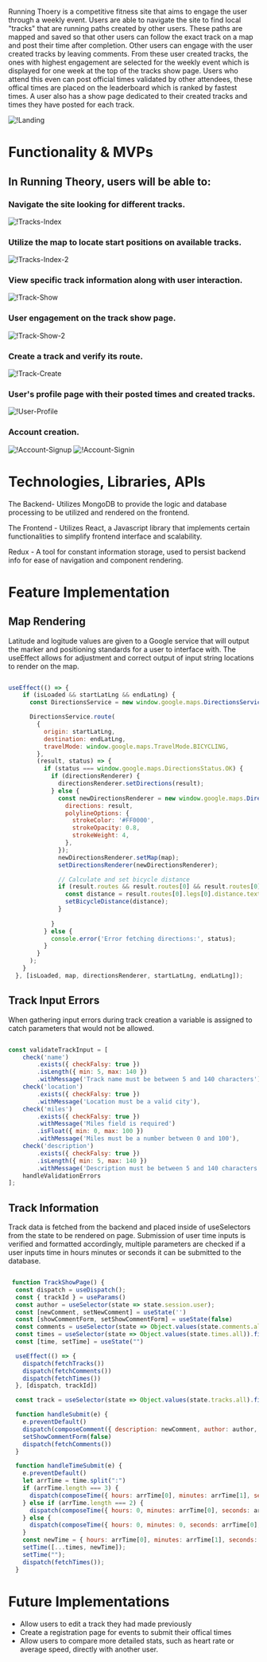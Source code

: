 Running Thoery is a competitive fitness site that aims to engage the user through a weekly event. Users are able to navigate the site to find local "tracks" that are running paths created by other users. These paths are mapped and saved so that other users can follow the exact track on a map and post their time after completion. Other users can engage with the user created tracks by leaving comments. From these user created tracks, the ones with highest engagement are selected for the weekly event which is displayed for one week at the top of the tracks show page. Users who attend this even can post official times validated by other attendees, these offical times are placed on the leaderboard which is ranked by fastest times. A user also has a show page dedicated to their created tracks and times they have posted for each track.



![!Landing](frontend/public/landing.png)


# Functionality & MVPs


## In Running Theory, users will be able to:

### Navigate the site looking for different tracks.


![!Tracks-Index](frontend/public/track-index.png)


### Utilize the map to locate start positions on available tracks.

![!Tracks-Index-2](frontend/public/track-index2.png)


### View specific track information along with user interaction.


![!Track-Show](frontend/public/track-show.png)


### User engagement on the track show page.

![!Track-Show-2](frontend/public/track-show2.png)

### Create a track and verify its route.


![!Track-Create](frontend/public/track-create.png)


### User's profile page with their posted times and created tracks.


![!User-Profile](frontend/public/user-profile.png)


### Account creation.


![!Account-Signup](frontend/public/signup.png)
![!Account-Signin](frontend/public/signin.png)


# Technologies, Libraries, APIs


The Backend- Utilizes MongoDB to provide the logic and database processing to be utilized and rendered on the frontend.


The Frontend - Utilizes React, a Javascript library that implements certain functionalities to simplify frontend interface and scalability.


Redux - A tool for constant information storage, used to persist backend info for ease of navigation and component rendering.


# Feature Implementation 


## Map Rendering

Latitude and logitude values are given to a Google service that will output the marker and positioning standards for a user to
interface with. The useEffect allows for adjustment and correct output of input string locations to render on the map.


``` js 

useEffect(() => {
    if (isLoaded && startLatLng && endLatLng) {
      const DirectionsService = new window.google.maps.DirectionsService();

      DirectionsService.route(
        {
          origin: startLatLng,
          destination: endLatLng,
          travelMode: window.google.maps.TravelMode.BICYCLING,
        },
        (result, status) => {
          if (status === window.google.maps.DirectionsStatus.OK) {
            if (directionsRenderer) {
              directionsRenderer.setDirections(result);
            } else {
              const newDirectionsRenderer = new window.google.maps.DirectionsRenderer({
                directions: result,
                polylineOptions: {
                  strokeColor: '#FF0000',
                  strokeOpacity: 0.8,
                  strokeWeight: 4,
                },
              });
              newDirectionsRenderer.setMap(map);
              setDirectionsRenderer(newDirectionsRenderer);

              // Calculate and set bicycle distance
              if (result.routes && result.routes[0] && result.routes[0].legs && result.routes[0].legs[0]) {
                const distance = result.routes[0].legs[0].distance.text;
                setBicycleDistance(distance);
              }
              
            }
          } else {
            console.error('Error fetching directions:', status);
          }
        }
      );
    }
  }, [isLoaded, map, directionsRenderer, startLatLng, endLatLng]);

```

## Track Input Errors


When gathering input errors during track creation a variable is assigned to catch parameters that would not be allowed.


``` js

const validateTrackInput = [
    check('name')
        .exists({ checkFalsy: true })
        .isLength({ min: 5, max: 140 })
        .withMessage('Track name must be between 5 and 140 characters'),
    check('location')
        .exists({ checkFalsy: true })  
        .withMessage('Location must be a valid city'),
    check('miles')
        .exists({ checkFalsy: true })
        .withMessage('Miles field is required')
        .isFloat({ min: 0, max: 100 })
        .withMessage('Miles must be a number between 0 and 100'),
    check('description')
        .exists({ checkFalsy: true })
        .isLength({ min: 5, max: 140 })
        .withMessage('Description must be between 5 and 140 characters'),
    handleValidationErrors
];

```

## Track Information

Track data is fetched from the backend and placed inside of useSelectors from the state to be rendered on page. Submission of user time inputs is verified and formatted accordingly, multiple parameters are checked if a user inputs time in hours minutes or seconds it can be submitted to the database. 



``` js 

 function TrackShowPage() {
  const dispatch = useDispatch();
  const { trackId } = useParams()
  const author = useSelector(state => state.session.user);
  const [newComment, setNewComment] = useState('')
  const [showCommentForm, setShowCommentForm] = useState(false)
  const comments = useSelector(state => Object.values(state.comments.all))
  const times = useSelector(state => Object.values(state.times.all)).filter(time => time.track._id === trackId)
  const [time, setTime] = useState("")

  useEffect(() => {
    dispatch(fetchTracks())
    dispatch(fetchComments())
    dispatch(fetchTimes())
  }, [dispatch, trackId])

  const track = useSelector(state => Object.values(state.tracks.all).find(track => track._id === trackId))

  function handleSubmit(e) {
    e.preventDefault()
    dispatch(composeComment({ description: newComment, author: author, track: track }))
    setShowCommentForm(false)
    dispatch(fetchComments())
  }

  function handleTimeSubmit(e) {
    e.preventDefault()
    let arrTime = time.split(":")
    if (arrTime.length === 3) {
      dispatch(composeTime({ hours: arrTime[0], minutes: arrTime[1], seconds: arrTime[2], author: author, track: track }))
    } else if (arrTime.length === 2) {
      dispatch(composeTime({ hours: 0, minutes: arrTime[0], seconds: arrTime[1], author: author, track: track }))
    } else {
      dispatch(composeTime({ hours: 0, minutes: 0, seconds: arrTime[0], author: author, track: track }))
    }
    const newTime = { hours: arrTime[0], minutes: arrTime[1], seconds: arrTime[2], author: author, track: track };
    setTime([...times, newTime]);
    setTime("");
    dispatch(fetchTimes());
  }

```

# Future Implementations

* Allow users to edit a track they had made previously
* Create a registration page for events to submit their offical times
* Allow users to compare more detailed stats, such as heart rate or average speed, directly
with another user.
